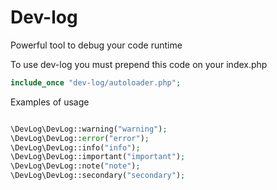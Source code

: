 # Dev-log
Powerful tool to debug your code runtime

To use dev-log you must prepend this code on your index.php

```php
include_once "dev-log/autoloader.php";
```


Examples of usage

```php

\DevLog\DevLog::warning("warning");
\DevLog\DevLog::error("error");
\DevLog\DevLog::info("info");
\DevLog\DevLog::important("important");
\DevLog\DevLog::note("note");
\DevLog\DevLog::secondary("secondary");

```

